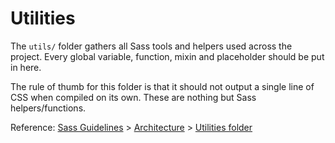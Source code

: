 # Utilities

The `utils/` folder gathers all Sass tools and helpers used across the project. Every global variable, function, mixin and placeholder should be put in here.

The rule of thumb for this folder is that it should not output a single line of CSS when compiled on its own. These are nothing but Sass helpers/functions.

Reference: [Sass Guidelines](http://sass-guidelin.es/) > [Architecture](http://sass-guidelin.es/#architecture) > [Utilities folder](http://sass-guidelin.es/#utils-folder)
